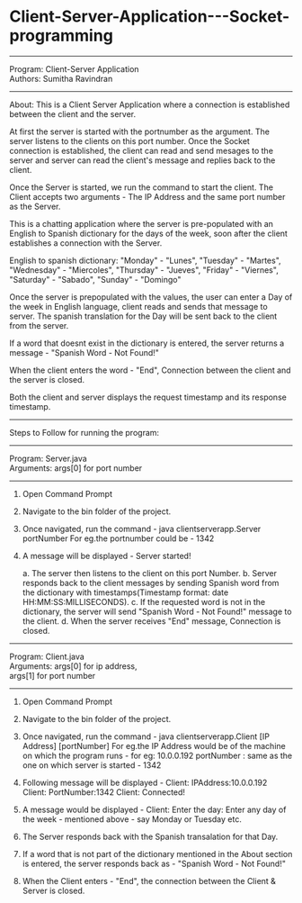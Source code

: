 # Client-Server-Application---Socket-programming
************************************************
Program: Client-Server Application             
Authors: Sumitha Ravindran                     
************************************************
About:
This is a Client Server Application where a connection is established between the client and the server.

At first the server is started with the portnumber as the argument. The server listens to the clients on this port number.
Once the Socket connection is established, the client can read and send mesages to the server and server can read the client's message and replies back to the client. 

Once the Server is started, we run the command to start the client. The Client accepts two arguments - The IP Address and the same port number as the Server.

This is a chatting application where the server is pre-populated with an English to Spanish dictionary for the days of the week, soon after the client establishes a connection with the Server.

English to spanish dictionary:
"Monday"    - "Lunes", 
"Tuesday"   - "Martes",
"Wednesday" - "Miercoles",
"Thursday"  - "Jueves",
"Friday"    - "Viernes",
"Saturday"  - "Sabado",
"Sunday"    - "Domingo" 

Once the server is prepopulated with the values, the user can enter a Day of the week in English language, client reads and sends that message to server. The spanish translation for the Day will be sent back to the client from the server.

If a word that doesnt exist in the dictionary is entered, the server returns a message - "Spanish Word - Not Found!"

When the client enters the word - "End", Connection between the client and the server is closed.

Both the client and server displays the request timestamp and its response timestamp.

***********************************************************************************************************************************

Steps to Follow for running the program:
	  
************************************************
Program: Server.java                                                       
Arguments: args[0] for port number             
                                               
************************************************ 
1. Open Command Prompt
2. Navigate to the bin folder of the project.

3. Once navigated, run the command - java clientserverapp.Server portNumber
    For eg.the portnumber could be - 1342

4. A message will be displayed - Server started!

    a. The server then listens to the client on this port Number.
    b. Server responds back to the client messages by sending Spanish word from the dictionary with timestamps(Timestamp format: date HH:MM:SS:MILLISECONDS).
    c. If the requested word is not in the dictionary, the server will send "Spanish Word - Not Found!" message to the client.
    d. When the server receives "End" message, Connection is closed.  	  

************************************************
Program: Client.java                                                     
Arguments: args[0] for ip address,             
           args[1] for port number             
************************************************
1. Open Command Prompt
2. Navigate to the bin folder of the project.
3. Once navigated, run the command - java clientserverapp.Client [IP Address] [portNumber]
    For eg.the IP Address would be of the machine on which the program runs - for eg: 10.0.0.192
            portNumber : same as the one on which server is started - 1342

4. Following message will be displayed - 
    Client: IPAddress:10.0.0.192
    Client: PortNumber:1342
    Client: Connected!

5. A message would be displayed - Client: Enter the day: 
    Enter any day of the week - mentioned above - say Monday or Tuesday etc.

6. The Server responds back with the Spanish transalation for that Day.

7. If a word that is not part of the dictionary mentioned in the About section is entered, the server responds back as - "Spanish Word - Not Found!" 

8. When the Client enters - "End", the connection between the Client & Server is closed.
  
